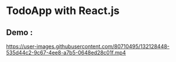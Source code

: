 
# TodoApp with React.js


## Demo :

https://user-images.githubusercontent.com/80710495/132128448-535d44c2-9c67-4ee8-a7b5-0648ed28c01f.mp4




